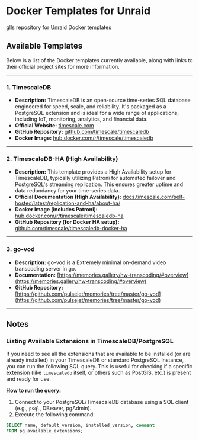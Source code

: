 # Docker Templates for Unraid

glls repository for [Unraid](https://unraid.net/) Docker templates

## Available Templates

Below is a list of the Docker templates currently available, along with links to their official project sites for more information.

---

### 1. TimescaleDB

-   **Description:** TimescaleDB is an open-source time-series SQL database engineered for speed, scale, and reliability. It's packaged as a PostgreSQL extension and is ideal for a wide range of applications, including IoT, monitoring, analytics, and financial data.
-   **Official Website:** [timescale.com](https://www.timescale.com/)
-   **GitHub Repository:** [github.com/timescale/timescaledb](https://github.com/timescale/timescaledb)
-   **Docker Image:** [hub.docker.com/r/timescale/timescaledb](https://hub.docker.com/r/timescale/timescaledb)

---

### 2. TimescaleDB-HA (High Availability)

-   **Description:** This template provides a High Availability setup for TimescaleDB, typically utilizing Patroni for automated failover and PostgreSQL's streaming replication. This ensures greater uptime and data redundancy for your time-series data.
-   **Official Documentation (High Availability):** [docs.timescale.com/self-hosted/latest/replication-and-ha/about-ha/](https://docs.timescale.com/self-hosted/latest/replication-and-ha/about-ha/)
-   **Docker Image (includes Patroni):** [hub.docker.com/r/timescale/timescaledb-ha](https://hub.docker.com/r/timescale/timescaledb-ha)
-   **GitHub Repository (for Docker HA setup):** [github.com/timescale/timescaledb-docker-ha](https://github.com/timescale/timescaledb-docker-ha)

---

### 3. go-vod

-   **Description:** go-vod is a Extremely minimal on-demand video transcoding server in go.
-   **Documentation:** [https://memories.gallery/hw-transcoding/#overview](https://memories.gallery/hw-transcoding/#overview)
-   **GitHub Repository:** [https://github.com/pulsejet/memories/tree/master/go-vod](https://github.com/pulsejet/memories/tree/master/go-vod)

---

## Notes

### Listing Available Extensions in TimescaleDB/PostgreSQL

If you need to see all the extensions that are available to be installed (or are already installed) in your TimescaleDB or standard PostgreSQL instance, you can run the following SQL query. This is useful for checking if a specific extension (like `timescaledb` itself, or others such as PostGIS, etc.) is present and ready for use.

**How to run the query:**

1.  Connect to your PostgreSQL/TimescaleDB database using a SQL client (e.g., `psql`, DBeaver, pgAdmin).
2.  Execute the following command:

```sql
SELECT name, default_version, installed_version, comment
FROM pg_available_extensions;
